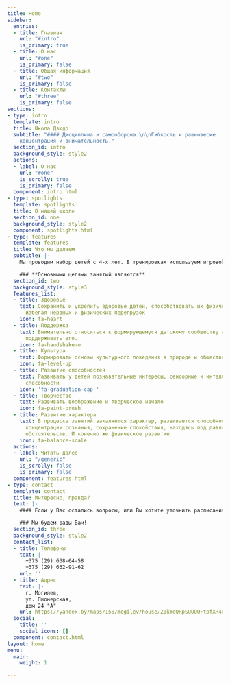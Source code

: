 ```yaml
---
title: Home
sidebar:
  entries:
  - title: Главная
    url: "#intro"
    is_primary: true
  - title: О нас
    url: "#one"
    is_primary: false
  - title: Общая информация
    url: "#two"
    is_primary: false
  - title: Контакты
    url: "#three"
    is_primary: false
sections:
- type: intro
  template: intro
  title: Школа Дзюдо
  subtitle: "#### Дисциплина и самооборона.\n\nГибкость и равновесие   \nСамосознание,
    концентрация и внимательность."
  section_id: intro
  background_style: style2
  actions:
  - label: О нас
    url: "#one"
    is_scrolly: true
    is_primary: false
  component: intro.html
- type: spotlights
  template: spotlights
  title: О нашей школе
  section_id: one
  background_style: style2
  component: spotlights.html
- type: features
  template: features
  title: Что мы делаем
  subtitle: |-
    Мы проводим набор детей с 4-х лет. В тренировках используем игровой метод. Напольное покрытие– татами (мягкое покрытие) на котором можно безболезненно кувыркаться, ползать и падать. Для каждого возраста у нас разработана специальная программа тренировок. Таким образом, мы обеспечиваем индивидуальный подход.

    ### **Основными целями занятий являются**
  section_id: two
  background_style: style3
  features_list:
  - title: Здоровье
    text: Сохранить и укрепить здоровье детей, способствовать их физическому развитию,
      избегая нервных и физических перегрузок
    icon: fa-heart
  - title: Поддержка
    text: Внимательно относиться к формирующемуся детскому сообществу и терпеливо
      поддерживать его.
    icon: fa-handshake-o
  - title: Культура
    text: Формировать основы культурного поведения в природе и обществе
    icon: fa-level-up
  - title: Развитие способностей
    text: Развивать у детей познавательные интересы, сенсорные и интеллектуальные
      способности
    icon: 'fa-graduation-cap '
  - title: Творчество
    text: Развивать воображение и творческое начало
    icon: fa-paint-brush
  - title: Развитие характера
    text: В процессе занятий закаляется характер, развивается способность к лучшей
      концентрации сознания, сохранение спокойствия, находясь под давлением любых
      обстоятельств. И конечно же физическое развитие
    icon: fa-balance-scale
  actions:
  - label: Читать далее
    url: "/generic"
    is_scrolly: false
    is_primary: false
  component: features.html
- type: contact
  template: contact
  title: Интересно, правда?
  text: |-
    #### Если у Вас остались вопросы, или Вы хотите уточнить расписание занятий и наличие вакансий в группах, ответы на вопросы вы можете найти на сайте, либо связавшись с нами.

    ### Мы будем рады Вам!
  section_id: three
  background_style: style2
  contact_list:
  - title: Телефоны
    text: |-
      +375 (29) 638-64-58
      +375 (29) 632-91-62
    url: ''
  - title: Адрес
    text: |-
      г. Могилев,
      ул. Пионерская,
      дом 24 "А"
    url: https://yandex.by/maps/158/mogilev/house/Z0kYdQRpSUUOQFtpfXR4eH1hZg==/?ll=30.339009%2C53.899122&sll=30.330654%2C53.894548&sspn=0.493011%2C0.165675&z=17.03
  social:
    title: ''
    social_icons: []
  component: contact.html
layout: home
menu:
  main:
    weight: 1

---
```

